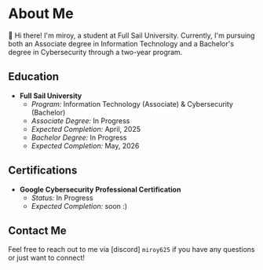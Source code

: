 # About Me

👋 Hi there! I'm miroy, a student at Full Sail University. Currently, I'm pursuing both an Associate degree in Information Technology and a Bachelor's degree in Cybersecurity through a two-year program.

## Education

- **Full Sail University**
  - *Program:* Information Technology (Associate) & Cybersecurity (Bachelor)
  - *Associate Degree:* In Progress
  - *Expected Completion:* April, 2025
  - *Bachelor Degree:* In Progress
  - *Expected Completion:* May, 2026

## Certifications

- **Google Cybersecurity Professional Certification**
  - *Status:* In Progress
  - *Expected Completion:* soon :)

## Contact Me

Feel free to reach out to me via [discord] `miroy625` if you have any questions or just want to connect!
